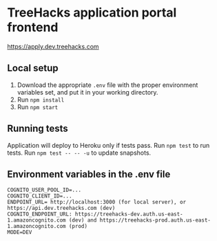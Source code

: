 # TreeHacks application portal frontend

https://apply.dev.treehacks.com

## Local setup
1. Download the appropriate `.env` file with the proper environment variables set, and put it in your working directory.
2. Run `npm install`
3. Run `npm start`

## Running tests
Application will deploy to Heroku only if tests pass.
Run `npm test` to run tests.
Run `npm test -- -- -u` to update snapshots.

## Environment variables in the .env file
```
COGNITO_USER_POOL_ID=...
COGNITO_CLIENT_ID=...
ENDPOINT_URL= http://localhost:3000 (for local server), or https://api.dev.treehacks.com (dev)
COGNITO_ENDPOINT_URL: https://treehacks-dev.auth.us-east-1.amazoncognito.com (dev) and https://treehacks-prod.auth.us-east-1.amazoncognito.com (prod)
MODE=DEV
```
